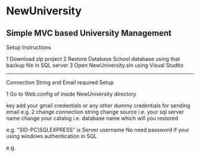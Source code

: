 # NewUniversity
Simple MVC based University Management 
--------------------------------------------------------------------------------
Setup Instructions 

1 Download zip project 
2 Restore Database School database using that backup file in SQL server
3 Open NewUniversity.sln using Visual Studtio



--------------------------------------------------------------------------------
Connection String and Email required Setup

1 Go to Web.config of inside NewUniversity directory

  <mailSettings> key add your gmail credentials or any other dummy credentials for sending email
  e.g.
  <smtp deliveryMethod="Network">
        <network host="smtp.gmail.com" port="587" userName="Your dummy email id " password="email password" enableSsl="true" />
      </smtp>
2 change connection string 
	change source i.e. your sql server name 
	change your catalog i.e. database name which will you restored
  
  
  e.g. "SID-PC\SQLEXPRESS" is Server username 
 No need password if your using windows authentication in SQL 
  
  <connectionStrings>
  e.g.  <add name="SchoolEntitiesDBContext" connectionString="metadata=res://*/Models.Model1.csdl|res://*/Models.Model1.ssdl|res://*/Models.Model1.msl;provider=System.Data.SqlClient;provider connection string=&quot;data source=SID-PC\SQLEXPRESS;initial catalog=School;integrated security=True;MultipleActiveResultSets=True;App=EntityFramework&quot;" providerName="System.Data.EntityClient" />
  </connectionStrings>

